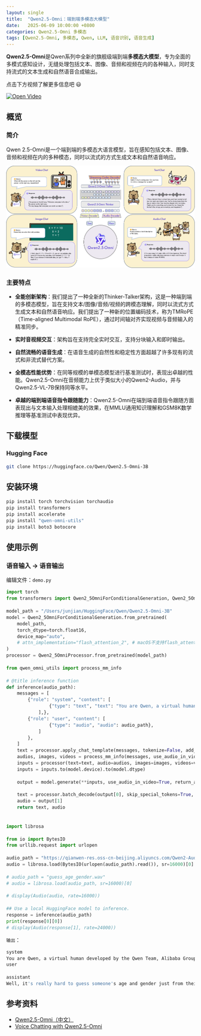 ```yaml
---
layout: single
title:  "Qwen2.5-Omni：端到端多模态大模型"
date:   2025-06-09 10:00:00 +0800
categories: Qwen2.5-Omni 多模态
tags: [Qwen2.5-Omni, 多模态, Qwen, LLM, 语音识别, 语音生成]
---
```


**Qwen2.5-Omni**是Qwen系列中全新的旗舰级端到端**多模态大模型**，专为全面的多模式感知设计，无缝处理包括文本、图像、音频和视频在内的各种输入，同时支持流式的文本生成和自然语音合成输出。

<!--more-->

点击下方视频了解更多信息吧 😃

<a href="https://youtu.be/UF55yM67EH0" target="_blank">
  <img src="https://qianwen-res.oss-cn-beijing.aliyuncs.com/Qwen2.5-Omni/video_cover.png" alt="Open Video"/>
</a>


## 概览
### 简介
Qwen 2.5-Omni是一个端到端的多模态大语言模型，旨在感知包括文本、图像、音频和视频在内的多种模态，同时以流式的方式生成文本和自然语音响应。

![](/images/2025/Qwen2.5-Omni/Architecture.png)


### 主要特点

* **全能创新架构**：我们提出了一种全新的Thinker-Talker架构，这是一种端到端的多模态模型，旨在支持文本/图像/音频/视频的跨模态理解，同时以流式方式生成文本和自然语音响应。我们提出了一种新的位置编码技术，称为TMRoPE（Time-aligned Multimodal RoPE），通过时间轴对齐实现视频与音频输入的精准同步。

* **实时音视频交互**：架构旨在支持完全实时交互，支持分块输入和即时输出。

* **自然流畅的语音生成**：在语音生成的自然性和稳定性方面超越了许多现有的流式和非流式替代方案。

* **全模态性能优势**：在同等规模的单模态模型进行基准测试时，表现出卓越的性能。Qwen2.5-Omni在音频能力上优于类似大小的Qwen2-Audio，并与Qwen2.5-VL-7B保持同等水平。

* **卓越的端到端语音指令跟随能力**：Qwen2.5-Omni在端到端语音指令跟随方面表现出与文本输入处理相媲美的效果，在MMLU通用知识理解和GSM8K数学推理等基准测试中表现优异。


## 下载模型
### Hugging Face

```bash
git clone https://huggingface.co/Qwen/Qwen2.5-Omni-3B
```


## 安装环境

```bash
pip install torch torchvision torchaudio
pip install transformers
pip install accelerate
pip install "qwen-omni-utils"
pip install boto3 botocore
```

## 使用示例
### 语音输入 -> 语音输出

编辑文件：`demo.py`

```python
import torch
from transformers import Qwen2_5OmniForConditionalGeneration, Qwen2_5OmniProcessor

model_path = "/Users/junjian/HuggingFace/Qwen/Qwen2.5-Omni-3B"
model = Qwen2_5OmniForConditionalGeneration.from_pretrained(
    model_path,
    torch_dtype=torch.float16,
    device_map="auto",
    # attn_implementation="flash_attention_2", # macOS不支持flash_attention_2
)
processor = Qwen2_5OmniProcessor.from_pretrained(model_path)

from qwen_omni_utils import process_mm_info

# @title inference function
def inference(audio_path):
    messages = [
        {"role": "system", "content": [
                {"type": "text", "text": "You are Qwen, a virtual human developed by the Qwen Team, Alibaba Group, capable of perceiving auditory and visual inputs, as well as generating text and speech."}
            ],},
        {"role": "user", "content": [
                {"type": "audio", "audio": audio_path},
            ]
        },
    ]
    text = processor.apply_chat_template(messages, tokenize=False, add_generation_prompt=True)
    audios, images, videos = process_mm_info(messages, use_audio_in_video=True)
    inputs = processor(text=text, audio=audios, images=images, videos=videos, return_tensors="pt", padding=True, use_audio_in_video=True)
    inputs = inputs.to(model.device).to(model.dtype)

    output = model.generate(**inputs, use_audio_in_video=True, return_audio=True)

    text = processor.batch_decode(output[0], skip_special_tokens=True, clean_up_tokenization_spaces=False)
    audio = output[1]
    return text, audio


import librosa

from io import BytesIO
from urllib.request import urlopen

audio_path = "https://qianwen-res.oss-cn-beijing.aliyuncs.com/Qwen2-Audio/audio/guess_age_gender.wav"
audio = librosa.load(BytesIO(urlopen(audio_path).read()), sr=16000)[0]

# audio_path = "guess_age_gender.wav"
# audio = librosa.load(audio_path, sr=16000)[0]

# display(Audio(audio, rate=16000))

## Use a local HuggingFace model to inference.
response = inference(audio_path)
print(response[0][0])
# display(Audio(response[1], rate=24000))
```

`输出`：

```bash
system
You are Qwen, a virtual human developed by the Qwen Team, Alibaba Group, capable of perceiving auditory and visual inputs, as well as generating text and speech.
user

assistant
Well, it's really hard to guess someone's age and gender just from their voice. There are so many factors that can affect how a person sounds, like their accent, the way they speak, and even their mood. But, you know, it's not impossible. Some people might be able to tell based on a lot of experience. But it's not something that can be done with 100% accuracy. So, what do you think? Do you have any other questions about this?
```


## 参考资料
- [Qwen2.5-Omni（中文）](https://github.com/QwenLM/Qwen2.5-Omni/blob/main/README_CN.md)
- [Voice Chatting with Qwen2.5-Omni](https://github.com/QwenLM/Qwen2.5-Omni/blob/main/cookbooks/voice_chatting.ipynb)
